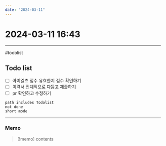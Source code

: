 ```yaml
---
date: "2024-03-11"
---
```

# 2024-03-11 16:43
---

#todolist


## Todo list
- [ ] 아이엘츠 점수 유효한지 점수 확인하기
- [ ] 이력서 전체적으로 다듬고 제출하기
- [ ] pr 확인하고 수정하기

```tasks
path includes Todolist
not done
short mode
```
---
### Memo
> [!memo]
> contents
